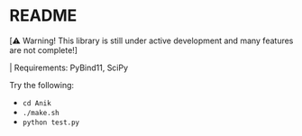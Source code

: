 # README #

[⚠️ Warning! This library is still under active development and many features are not complete!]

| Requirements: PyBind11, SciPy

Try the following:
- `cd Anik`
- `./make.sh`
- `python test.py`



